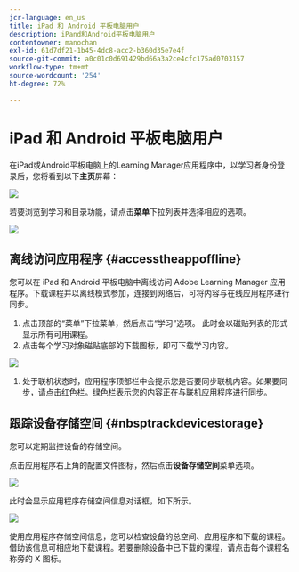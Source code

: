 ```yaml
---
jcr-language: en_us
title: iPad 和 Android 平板电脑用户
description: iPand和Android平板电脑用户
contentowner: manochan
exl-id: 61d7df21-1b45-4dc8-acc2-b360d35e7e4f
source-git-commit: a0c01c0d691429bd66a3a2ce4cfc175ad0703157
workflow-type: tm+mt
source-wordcount: '254'
ht-degree: 72%

---
```


# iPad 和 Android 平板电脑用户

在iPad或Android平板电脑上的Learning Manager应用程序中，以学习者身份登录后，您将看到以下&#x200B;**主页**&#x200B;屏幕：

![](assets/screenshot-2015-08-07-12-24-40-e1439211134842.png)

若要浏览到学习和目录功能，请点击&#x200B;**菜单**&#x200B;下拉列表并选择相应的选项。

![](assets/menu-ipad.png)

## 离线访问应用程序 {#accesstheappoffline}

您可以在 iPad 和 Android 平板电脑中离线访问 Adobe Learning Manager 应用程序。下载课程并以离线模式参加，连接到网络后，可将内容与在线应用程序进行同步。

1. 点击顶部的“菜单”下拉菜单，然后点击“学习”选项。 此时会以磁贴列表的形式显示所有可用课程。
1. 点击每个学习对象磁贴底部的下载图标，即可下载学习内容。

![](assets/download-ipad.png)

1. 处于联机状态时，应用程序顶部栏中会提示您是否要同步联机内容。如果要同步，请点击红色栏。绿色栏表示您的内容正在与联机应用程序进行同步。

## 跟踪设备存储空间 {#nbsptrackdevicestorage}

您可以定期监控设备的存储空间。

点击应用程序右上角的配置文件图标，然后点击&#x200B;**设备存储空间**&#x200B;菜单选项。

![](assets/app-device-storage.png)

此时会显示应用程序存储空间信息对话框，如下所示。

![](assets/app-storage.png)

使用应用程序存储空间信息，您可以检查设备的总空间、应用程序和下载的课程。借助该信息可相应地下载课程。若要删除设备中已下载的课程，请点击每个课程名称旁的 X 图标。
